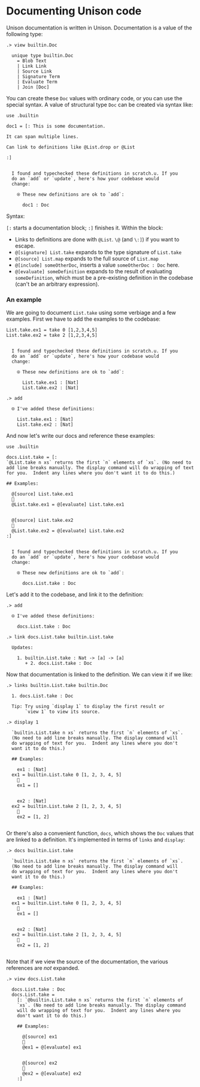 # Documenting Unison code

Unison documentation is written in Unison. Documentation is a value of the following type:

```ucm
.> view builtin.Doc

  unique type builtin.Doc
    = Blob Text
    | Link Link
    | Source Link
    | Signature Term
    | Evaluate Term
    | Join [Doc]

```
You can create these `Doc` values with ordinary code, or you can use the special syntax. A value of structural type `Doc` can be created via syntax like:

```unison
use .builtin

doc1 = [: This is some documentation.

It can span multiple lines.

Can link to definitions like @List.drop or @List

:]
```

```ucm

  I found and typechecked these definitions in scratch.u. If you
  do an `add` or `update`, here's how your codebase would
  change:
  
    ⍟ These new definitions are ok to `add`:
    
      doc1 : Doc

```
Syntax:

`[:` starts a documentation block; `:]` finishes it. Within the block:

* Links to definitions are done with `@List`. `\@` (and `\:]`) if you want to escape.
* `@[signature] List.take` expands to the type signature of `List.take`
* `@[source] List.map` expands to the full source of `List.map`
* `@[include] someOtherDoc`, inserts a value `someOtherDoc : Doc` here.
* `@[evaluate] someDefinition` expands to the result of evaluating `someDefinition`, which must be a pre-existing definition in the codebase (can't be an arbitrary expression).

### An example

We are going to document `List.take` using some verbiage and a few examples. First we have to add the examples to the codebase:

```unison
List.take.ex1 = take 0 [1,2,3,4,5]
List.take.ex2 = take 2 [1,2,3,4,5]
```

```ucm

  I found and typechecked these definitions in scratch.u. If you
  do an `add` or `update`, here's how your codebase would
  change:
  
    ⍟ These new definitions are ok to `add`:
    
      List.take.ex1 : [Nat]
      List.take.ex2 : [Nat]

```
```ucm
.> add

  ⍟ I've added these definitions:
  
    List.take.ex1 : [Nat]
    List.take.ex2 : [Nat]

```
And now let's write our docs and reference these examples:

```unison
use .builtin

docs.List.take = [:
`@List.take n xs` returns the first `n` elements of `xs`. (No need to add line breaks manually. The display command will do wrapping of text for you.  Indent any lines where you don't want it to do this.)

## Examples:

  @[source] List.take.ex1
  🔽
  @List.take.ex1 = @[evaluate] List.take.ex1


  @[source] List.take.ex2
  🔽
  @List.take.ex2 = @[evaluate] List.take.ex2
:]
```

```ucm

  I found and typechecked these definitions in scratch.u. If you
  do an `add` or `update`, here's how your codebase would
  change:
  
    ⍟ These new definitions are ok to `add`:
    
      docs.List.take : Doc

```
Let's add it to the codebase, and link it to the definition:

```ucm
.> add

  ⍟ I've added these definitions:
  
    docs.List.take : Doc

.> link docs.List.take builtin.List.take

  Updates:
  
    1. builtin.List.take : Nat -> [a] -> [a]
       + 2. docs.List.take : Doc

```
Now that documentation is linked to the definition. We can view it if we like:

```ucm
.> links builtin.List.take builtin.Doc

  1. docs.List.take : Doc
  
  Tip: Try using `display 1` to display the first result or
       `view 1` to view its source.

.> display 1

  `builtin.List.take n xs` returns the first `n` elements of `xs`.
  (No need to add line breaks manually. The display command will
  do wrapping of text for you.  Indent any lines where you don't
  want it to do this.)
  
  ## Examples:
  
    ex1 : [Nat]
  ex1 = builtin.List.take 0 [1, 2, 3, 4, 5]
    🔽
    ex1 = []
  
  
    ex2 : [Nat]
  ex2 = builtin.List.take 2 [1, 2, 3, 4, 5]
    🔽
    ex2 = [1, 2]
  

```
Or there's also a convenient function, `docs`, which shows the `Doc` values that are linked to a definition. It's implemented in terms of `links` and `display`:

```ucm
.> docs builtin.List.take

  `builtin.List.take n xs` returns the first `n` elements of `xs`.
  (No need to add line breaks manually. The display command will
  do wrapping of text for you.  Indent any lines where you don't
  want it to do this.)
  
  ## Examples:
  
    ex1 : [Nat]
  ex1 = builtin.List.take 0 [1, 2, 3, 4, 5]
    🔽
    ex1 = []
  
  
    ex2 : [Nat]
  ex2 = builtin.List.take 2 [1, 2, 3, 4, 5]
    🔽
    ex2 = [1, 2]
  

```
Note that if we view the source of the documentation, the various references are *not* expanded.

```ucm
.> view docs.List.take

  docs.List.take : Doc
  docs.List.take =
    [: `@builtin.List.take n xs` returns the first `n` elements of
    `xs`. (No need to add line breaks manually. The display command
    will do wrapping of text for you.  Indent any lines where you
    don't want it to do this.)
    
    ## Examples:
    
      @[source] ex1
      🔽
      @ex1 = @[evaluate] ex1
    
    
      @[source] ex2
      🔽
      @ex2 = @[evaluate] ex2
    :]

```
